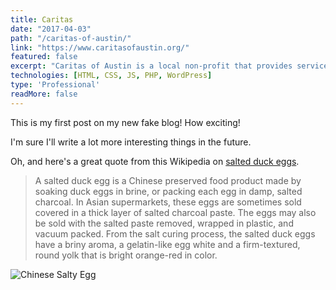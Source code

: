```yaml
---
title: Caritas
date: "2017-04-03"
path: "/caritas-of-austin/"
link: "https://www.caritasofaustin.org/"
featured: false
excerpt: "Caritas of Austin is a local non-profit that provides services for Austin's homeless population. As lead developer on this Monkee-Boy Web Design project, I oversaw the site's build out from the design stage through launch. The site was built in the WordPress CMS using HTML, PostCSS, JavaScript (ES6), and PHP. The site is fully responsive and accessible."
technologies: [HTML, CSS, JS, PHP, WordPress]
type: 'Professional'
readMore: false
---
```


This is my first post on my new fake blog! How exciting!

I'm sure I'll write a lot more interesting things in the future.

Oh, and here's a great quote from this Wikipedia on [salted duck eggs](http://en.wikipedia.org/wiki/Salted_duck_egg).

>A salted duck egg is a Chinese preserved food product made by soaking duck eggs in brine, or packing each egg in damp, salted charcoal. In Asian supermarkets, these eggs are sometimes sold covered in a thick layer of salted charcoal paste. The eggs may also be sold with the salted paste removed, wrapped in plastic, and vacuum packed. From the salt curing process, the salted duck eggs have a briny aroma, a gelatin-like egg white and a firm-textured, round yolk that is bright orange-red in color.

![Chinese Salty Egg](./salty_egg.jpg)
